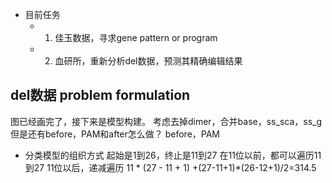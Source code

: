 - 目前任务
	- 1. 佳玉数据，寻求gene pattern or program
	- 2. 血研所，重新分析del数据，预测其精确编辑结果

## del数据  problem formulation


图已经画完了，接下来是模型构建。
考虑去掉dimer，合并base，ss_sca，ss_g
但是还有before，PAM和after怎么做？
before，PAM

- 分类模型的组织方式
起始是1到26，终止是11到27
在11位以前，都可以遍历11到27
11位以后，递减遍历
11 * (27 - 11 + 1) +(27-11+1)*(26-12+1)/2=314.5


